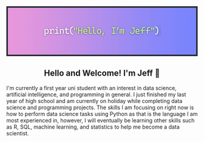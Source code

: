 [comment]: <> (Gmail, Discord, and other icons by Icons8: https://icons8.com/icons)

<img id="banner" src="https://raw.githubusercontent.com/Zenoix/Zenoix/master/github-banner.gif" draggable="false">

<h2 align="center">Hello and Welcome! I'm Jeff 👋</h2>

<p>I'm currently a first year uni student with an interest in data science, artificial intelligence, and programming in general. I just finished my last year of high school and am currently on holiday while completing data science and programming projects. The skills I am focusing on right now is how to perform data science tasks using Python as that is the language I am most experienced in, however, I will eventually be learning other skills such as R, SQL, machine learning, and statistics to help me become a data scientist.</p>
